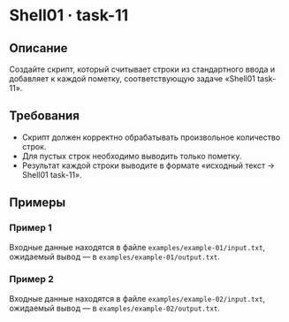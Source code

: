 # Shell01 · task-11

## Описание
Создайте скрипт, который считывает строки из стандартного ввода и добавляет к каждой пометку, соответствующую задаче «Shell01 task-11».

## Требования
- Скрипт должен корректно обрабатывать произвольное количество строк.
- Для пустых строк необходимо выводить только пометку.
- Результат каждой строки выводите в формате «исходный текст -> Shell01 task-11».

## Примеры

### Пример 1
Входные данные находятся в файле `examples/example-01/input.txt`, ожидаемый вывод — в `examples/example-01/output.txt`.

### Пример 2
Входные данные находятся в файле `examples/example-02/input.txt`, ожидаемый вывод — в `examples/example-02/output.txt`.
